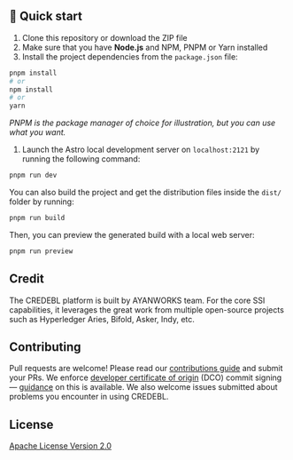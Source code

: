 
## 🚀 Quick start

1. Clone this repository or download the ZIP file
2. Make sure that you have **Node.js** and NPM, PNPM or Yarn installed
3. Install the project dependencies from the `package.json` file:

```sh
pnpm install
# or
npm install
# or
yarn
```

_PNPM is the package manager of choice for illustration, but you can use what you want._

1. Launch the Astro local development server on `localhost:2121` by running the following command:

```sh
pnpm run dev
```

You can also build the project and get the distribution files inside the `dist/` folder by running:

```sh
pnpm run build
```

Then, you can preview the generated build with a local web server:

```sh
pnpm run preview
```


## Credit

The CREDEBL platform is built by AYANWORKS team. 
For the core SSI capabilities, it leverages the great work from multiple open-source projects such as Hyperledger Aries, Bifold, Asker, Indy, etc.

## Contributing

Pull requests are welcome! Please read our [contributions guide](https://github.com/credebl/platform/blob/main/CONTRIBUTING.md) and submit your PRs. We enforce [developer certificate of origin](https://developercertificate.org/) (DCO) commit signing — [guidance](https://github.com/apps/dco) on this is available. We also welcome issues submitted about problems you encounter in using CREDEBL.

## License

[Apache License Version 2.0](https://github.com/credebl/platform/blob/main/LICENSE)